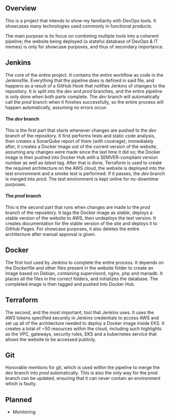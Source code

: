 ## Overview

This is a project that intends to show my familiarity with DevOps tools. It showcases many technologies used commonly in functional products.

The main purpose is its focus on combining multiple tools into a coherent pipeline; the website being deployed (a stateful database of DevOps & IT memes) is only for showcase purposes, and thus of secondary importance.

## Jenkins

The core of the entire project. It contains the entire workflow as code in the Jenkinsfile. Everything that the pipeline does is defined in said file, and happens as a result of a GitHub Hook that notifies Jenkins of changes to the repository. It is split into the *dev* and *prod* branches, and the entire pipeline is only done when both parts complete. The *dev* branch will automatically call the *prod* branch when it finishes successfully, so the entire process will happen automatically, assuming no errors occur.

#### The *dev* branch

This is the first part that starts whenever changes are pushed to the *dev* branch of the repository. It first performs tests and static code analysis, then creates a SonarQube report of them (with coverage); immediately after, it creates a Docker image out of the current version of the website, assuming any changes were made since the last time it did so; the Docker image is then pushed into Docker Hub with a SEMVER-compliant version number as well as *latest* tag.
After that is done, Terraform is used to create the required architecture on the AWS cloud, the website is deployed into the test environment and a smoke test is performed. If it passes, the *dev* branch is merged into *prod*. The test environment is kept online for no-downtime purposes.

#### The *prod* branch

This is the second part that runs when changes are made to the *prod* branch of the repository. It tags the Docker image as *stable*, deploys a stable version of the website to AWS, then undeploys the test version. It creates documentation for the stable version of the site and deploys it to GitHub Pages. For showcase purposes, it also deletes the entire architecture after manual approval is given.

## Docker

The first tool used by Jenkins to complete the entire process. It depends on the Dockerfile and other files present in the website folder to create an image based on Debian, containing supervisord, nginx, php and mariadb. It places all the files in the correct folders, and initializes the database. The completed image is then tagged and pushed into Docker Hub.

## Terraform

The second, and the most important, tool that Jenkins uses. It uses the AWS tokens specified securely in Jenkins credentials to access AWS and set up all of the architecture needed to deploy a Docker image inside EKS. It creates a total of \~50 resources within the cloud, including such highlights as the VPC, gateways, security rules, EKS and a kubernetes service that allows the website to be accessed publicly.

## Git

Honorable mentions for git, which is used within the pipeline to merge the *dev* branch into *prod* automatically. This is also the only way for the prod branch can be updated, ensuring that it can never contain an environment which is faulty.

## Planned

- Monitoring

